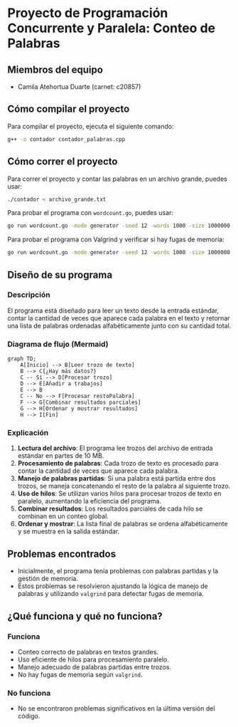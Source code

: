 

# Proyecto de Programación Concurrente y Paralela: Conteo de Palabras

## Miembros del equipo
- Camila Atehortua Duarte (carnet: c20857)

## Cómo compilar el proyecto
Para compilar el proyecto, ejecuta el siguiente comando:
```bash
g++ -o contador contador_palabras.cpp
```

## Cómo correr el proyecto
Para correr el proyecto y contar las palabras en un archivo grande, puedes usar:
```bash
./contador < archivo_grande.txt
```

Para probar el programa con `wordcount.go`, puedes usar:
```bash
go run wordcount.go -mode generator -seed 12 -words 1000 -size 1000000 | ./contador | go run wordcount.go -mode validator -seed 12 -words 1000 -size 1000000
```

Para probar el programa con Valgrind y verificar si hay fugas de memoria:
```bash
go run wordcount.go -mode generator -seed 12 -words 1000 -size 1000000 | valgrind ./contador | go run wordcount.go -mode validator -seed 12 -words 1000 -size 1000000
```

## Diseño de su programa
### Descripción
El programa está diseñado para leer un texto desde la entrada estándar, contar la cantidad de veces que aparece cada palabra en el texto y retornar una lista de palabras ordenadas alfabéticamente junto con su cantidad total.

### Diagrama de flujo (Mermaid)
```mermaid
graph TD;
    A[Inicio] --> B[Leer trozo de texto]
    B --> C{¿Hay más datos?}
    C -- Sí --> D[Procesar trozo]
    D --> E[Añadir a trabajos]
    E --> B
    C -- No --> F[Procesar restoPalabra]
    F --> G[Combinar resultados parciales]
    G --> H[Ordenar y mostrar resultados]
    H --> I[Fin]
```

### Explicación
1. **Lectura del archivo**: El programa lee trozos del archivo de entrada estándar en partes de 10 MB.
2. **Procesamiento de palabras**: Cada trozo de texto es procesado para contar la cantidad de veces que aparece cada palabra.
3. **Manejo de palabras partidas**: Si una palabra está partida entre dos trozos, se maneja concatenando el resto de la palabra al siguiente trozo.
4. **Uso de hilos**: Se utilizan varios hilos para procesar trozos de texto en paralelo, aumentando la eficiencia del programa.
5. **Combinar resultados**: Los resultados parciales de cada hilo se combinan en un conteo global.
6. **Ordenar y mostrar**: La lista final de palabras se ordena alfabéticamente y se muestra en la salida estándar.

## Problemas encontrados
- Inicialmente, el programa tenía problemas con palabras partidas y la gestión de memoria.
- Estos problemas se resolvieron ajustando la lógica de manejo de palabras y utilizando `valgrind` para detectar fugas de memoria.

## ¿Qué funciona y qué no funciona?
### Funciona
- Conteo correcto de palabras en textos grandes.
- Uso eficiente de hilos para procesamiento paralelo.
- Manejo adecuado de palabras partidas entre trozos.
- No hay fugas de memoria según `valgrind`.

### No funciona
- No se encontraron problemas significativos en la última versión del código.

```